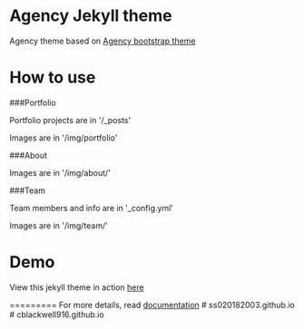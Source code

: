 Agency Jekyll theme
====================

Agency theme based on [Agency bootstrap theme ](https://startbootstrap.com/template-overviews/agency/)

# How to use

###Portfolio 

Portfolio projects are in '/_posts'

Images are in '/img/portfolio'

###About

Images are in '/img/about/'

###Team

Team members and info are in '_config.yml'

Images are in '/img/team/'


# Demo

View this jekyll theme in action [here](https://y7kim.github.io/agency-jekyll-theme)

=========
For more details, read [documentation](http://jekyllrb.com/)
#   s s 0 2 0 1 8 2 0 0 3 . g i t h u b . i o  
 #   c b l a c k w e l l 9 1 6 . g i t h u b . i o  
 